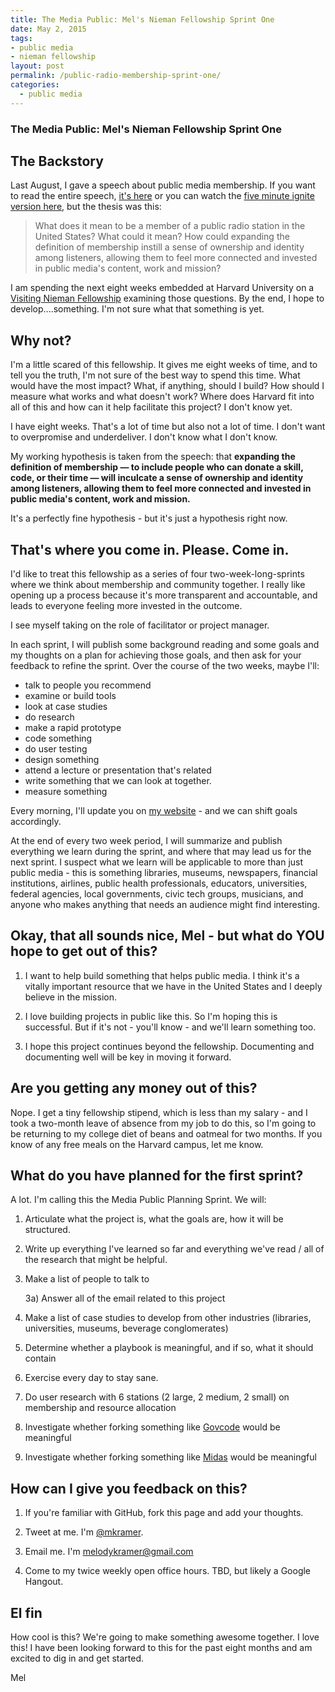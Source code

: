 ```yaml
---
title: The Media Public: Mel's Nieman Fellowship Sprint One
date: May 2, 2015
tags:
- public media
- nieman fellowship
layout: post
permalink: /public-radio-membership-sprint-one/
categories:
  - public media
---
```


### The Media Public: Mel's Nieman Fellowship Sprint One

## The Backstory

Last August, I gave a speech about public media membership. If you want to read the entire speech, [it's here](https://medium.com/@mkramer/what-does-it-mean-to-be-a-member-of-a-public-media-station-and-what-could-it-mean-59b0d3c90204) or you can watch the [five minute ignite version here](https://youtu.be/gZVI18RLbyk), but the thesis was this:

>What does it mean to be a member of a public radio station in the United States? What could it mean? How could expanding the definition of membership instill a sense of ownership and identity among listeners, allowing them to feel more connected and invested in public media's content, work and mission?

I am spending the next eight weeks embedded at Harvard University on a [Visiting Nieman Fellowship](https://medium.com/thelist/my-nieman-application-essay-59663a303d5b) examining those questions. By the end, I hope to develop....something. I'm not sure what that something is yet. 

## Why not?

I'm a little scared of this fellowship. It gives me eight weeks of time, and to tell you the truth, I'm not sure of the best way to spend this time. What would have the most impact? What, if anything, should I build? How should I measure what works and what doesn't work? Where does Harvard fit into all of this and how can it help facilitate this project? I don't know yet.

I have eight weeks. That's a lot of time but also not a lot of time. I don't want to overpromise and underdeliver. I don't know what I don't know. 

My working hypothesis is taken from the speech: that **expanding the definition of membership — to include people who can donate a skill, code, or their time — will inculcate a sense of ownership and identity among listeners, allowing them to feel more connected and invested in public media's content, work and mission.**

It's a perfectly fine hypothesis - but it's just a hypothesis right now. 

## That's where you come in. Please. Come in.

I'd like to treat this fellowship as a series of four two-week-long-sprints where we think about membership and community together. I really like opening up a process because it's more transparent and accountable, and leads to everyone feeling more invested in the outcome.

I see myself taking on the role of facilitator or project manager. 

In each sprint, I will publish some background reading and some goals and my thoughts on a plan for achieving those goals, and then ask for your feedback to refine the sprint. Over the course of the two weeks, maybe I'll:

* talk to people you recommend 
* examine or build tools 
* look at case studies
* do research
* make a rapid prototype
* code something
* do user testing
* design something
* attend a lecture or presentation that's related
* write something that we can look at together. 
* measure something

Every morning, I'll update you on [my website](http://melodykramer.github.io/) - and we can shift goals accordingly.

At the end of every two week period, I will summarize and publish everything we learn during the sprint, and where that may lead us for the next sprint. I suspect what we learn will be applicable to more than just public media - this is something libraries, museums, newspapers, financial institutions, airlines, public health professionals, educators, universities, federal agencies, local governments, civic tech groups, musicians, and anyone who makes anything that needs an audience might find interesting. 

## Okay, that all sounds nice, Mel - but what do YOU hope to get out of this?

1) I want to help build something that helps public media. I think it's a vitally important resource that we have in the United States and I deeply believe in the mission.

2) I love building projects in public like this. So I'm hoping this is successful. But if it's not - you'll know - and we'll learn something too.

3) I hope this project continues beyond the fellowship. Documenting and documenting well will be key in moving it forward.

## Are you getting any money out of this?

Nope. I get a tiny fellowship stipend, which is less than my salary - and I took a two-month leave of absence from my job to do this, so I'm going to be returning to my college diet of beans and oatmeal for two months. If you know of any free meals on the Harvard campus, let me know. 

## What do you have planned for the first sprint?

A lot. I'm calling this the Media Public Planning Sprint. We will:

1) Articulate what the project is, what the goals are, how it will be structured.

2) Write up everything I've learned so far and everything we've read / all of the research that might be helpful.

3) Make a list of people to talk to 

	3a) Answer all of the email related to this project
	
4) Make a list of case studies to develop from other industries (libraries, universities, museums, beverage conglomerates)

5) Determine whether a playbook is meaningful, and if so, what it should contain

6) Exercise every day to stay sane. 

7) Do user research with 6 stations (2 large, 2 medium, 2 small) on membership and resource allocation

8) Investigate whether forking something like [Govcode](https://www.govcode.org/) would be meaningful

9) Investigate whether forking something like [Midas](https://github.com/18F/midas) would be meaningful


## How can I give you feedback on this? 

1) If you're familiar with GitHub, fork this page and add your thoughts.

2) Tweet at me. I'm [@mkramer](https://twitter.com/mkramer).

3) Email me. I'm melodykramer@gmail.com

4) Come to my twice weekly open office hours. TBD, but likely a Google Hangout.

## El fin

How cool is this? We're going to make something awesome together. I love this! I have been looking forward to this for the past eight months and am excited to dig in and get started.

Mel 



